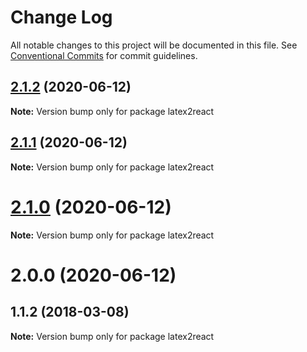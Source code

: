# Change Log

All notable changes to this project will be documented in this file.
See [Conventional Commits](https://conventionalcommits.org) for commit guidelines.

## [2.1.2](https://github.com/pyramation/latex2js/compare/latex2react@2.1.1...latex2react@2.1.2) (2020-06-12)

**Note:** Version bump only for package latex2react





## [2.1.1](https://github.com/pyramation/latex2js/compare/latex2react@2.1.0...latex2react@2.1.1) (2020-06-12)

**Note:** Version bump only for package latex2react





# [2.1.0](https://github.com/pyramation/latex2js/compare/latex2react@2.0.0...latex2react@2.1.0) (2020-06-12)

**Note:** Version bump only for package latex2react





# 2.0.0 (2020-06-12)



## 1.1.2 (2018-03-08)

**Note:** Version bump only for package latex2react
